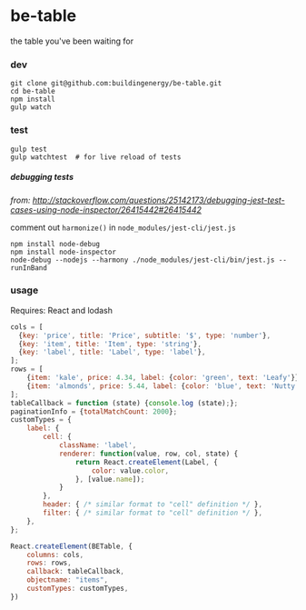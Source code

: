 # be-table

the table you've been waiting for

### dev

```console
git clone git@github.com:buildingenergy/be-table.git
cd be-table
npm install
gulp watch
```

### test

```console
gulp test
gulp watchtest  # for live reload of tests
```

##### debugging tests
*from: http://stackoverflow.com/questions/25142173/debugging-jest-test-cases-using-node-inspector/26415442#26415442*

comment out `harmonize()` in `node_modules/jest-cli/jest.js`

```console
npm install node-debug
npm install node-inspector
node-debug --nodejs --harmony ./node_modules/jest-cli/bin/jest.js --runInBand
```

### usage

Requires: React and lodash

```js
cols = [
  {key: 'price', title: 'Price', subtitle: '$', type: 'number'},
  {key: 'item', title: 'Item', type: 'string'},
  {key: 'label', title: 'Label', type: 'label'},
];
rows = [
    {item: 'kale', price: 4.34, label: {color: 'green', text: 'Leafy'}},
    {item: 'almonds', price: 5.44, label: {color: 'blue', text: 'Nutty'}},
];
tableCallback = function (state) {console.log (state);};
paginationInfo = {totalMatchCount: 2000};
customTypes = {
    label: {
        cell: {
            className: 'label',
            renderer: function(value, row, col, state) {
                return React.createElement(Label, {
                    color: value.color,
                }, [value.name]);
            }
        },
        header: { /* similar format to "cell" definition */ },
        filter: { /* similar format to "cell" definition */ },
    },
};

React.createElement(BETable, {
    columns: cols,
    rows: rows,
    callback: tableCallback,
    objectname: "items",
    customTypes: customTypes,
})
```
